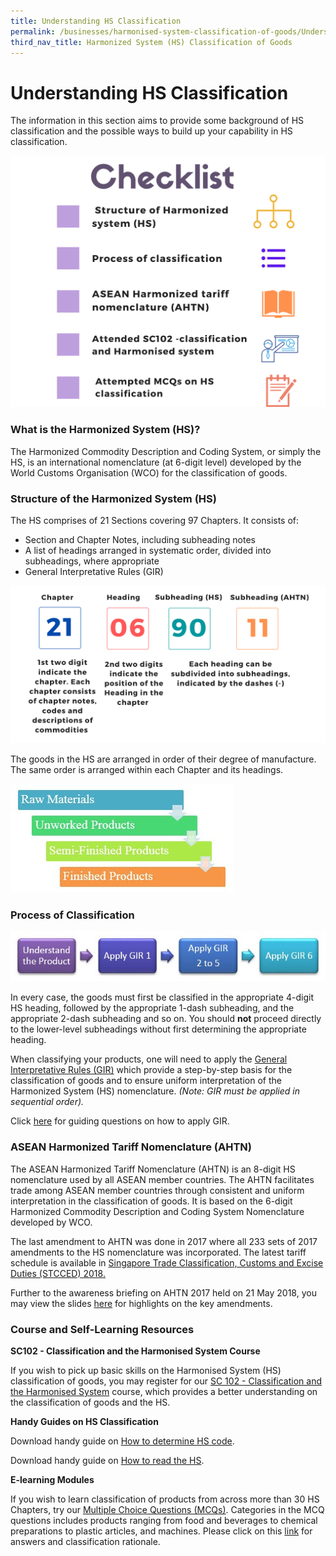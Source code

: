 ```yaml
---
title: Understanding HS Classification
permalink: /businesses/harmonised-system-classification-of-goods/Understanding-HS-Classification
third_nav_title: Harmonized System (HS) Classification of Goods
---
```


# Understanding HS Classification

The information in this section aims to provide some background of HS classification and the possible ways to build up your capability in HS classification.

![HSC1.png](/images/HSC1.png)

### What is the Harmonized System (HS)?

The Harmonized Commodity Description and Coding System, or simply the HS, is an international nomenclature (at 6-digit level) developed by the World Customs Organisation (WCO) for the classification of goods.

    
### Structure of the Harmonized System (HS)
   

The HS comprises of 21 Sections covering 97 Chapters. It consists of:

-   Section and Chapter Notes, including subheading notes
-   A list of headings arranged in systematic order, divided into subheadings, where appropriate
-   General Interpretative Rules (GIR)

![HSC2.png](/images/HSC2.png)

The goods in the HS are arranged in order of their degree of manufacture. The same order is arranged within each Chapter and its headings.

![HSC3.jpg](/images/HSC3.jpg)


### Process of Classification
  ![HSC4.jpg](/images/HSC4.jpg)
    
In every case, the goods must first be classified in the appropriate 4-digit HS heading, followed by the appropriate 1-dash subheading, and the appropriate 2-dash subheading and so on. You should  **not**  proceed directly to the lower-level subheadings without first determining the appropriate heading.
    
When classifying your products, one will need to apply the  [General Interpretative Rules (GIR)](/documents/businesses/generalrulesfortheinterpretation.pdf)  which provide a step-by-step basis for the classification of goods and to ensure uniform interpretation of the Harmonized System (HS) nomenclature.  _(Note: GIR must be applied in sequential order)._
    
Click  [here](/documents/businesses/apply-gir.pdf)  for guiding questions on how to apply GIR.

    
### ASEAN Harmonized Tariff Nomenclature (AHTN)
    
The ASEAN Harmonized Tariff Nomenclature (AHTN) is an 8-digit HS nomenclature used by all ASEAN member countries. The AHTN facilitates trade among ASEAN member countries through consistent and uniform interpretation in the classification of goods. It is based on the 6-digit Harmonized Commodity Description and Coding System Nomenclature developed by WCO.

The last amendment to AHTN was done in 2017 where all 233 sets of 2017 amendments to the HS nomenclature was incorporated. The latest tariff schedule is available in  [Singapore Trade Classification, Customs and Excise Duties (STCCED) 2018.](/documents/businesses/stcced-2018-apr-20.pdf)
    
Further to the awareness briefing on AHTN 2017 held on 21 May 2018, you may view the slides [here](/documents/businesses/AHTN-2017-21-May-HSC.pdf) for highlights on the key amendments.

### Course and Self-Learning Resources

**SC102 - Classification and the Harmonised System Course**

If you wish to pick up basic skills on the Harmonised System (HS) classification of goods, you may register for our [SC 102 - Classification and the Harmonised System](/businesses/business-resources/courses-and-events) course, which provides a better understanding on the classification of goods and the HS.

**Handy Guides on HS Classification**

Download handy guide on [How to determine HS code](/documents/businesses/How-to-determine-HS-code.pdf).

Download handy guide on [How to read the HS](/documents/businesses/How-to-read-the-HS.pdf).


**E-learning Modules**

If you wish to learn classification of products from across more than 30 HS Chapters, try our [Multiple Choice Questions (MCQs)](/documents/businesses/MCQs.pdf).
Categories in the MCQ questions includes products ranging from food and beverages to chemical preparations to plastic articles, and machines. Please click on this [link](/documents/businesses/Answers-to-MCQs-(1).pdf) for answers and classification rationale.


